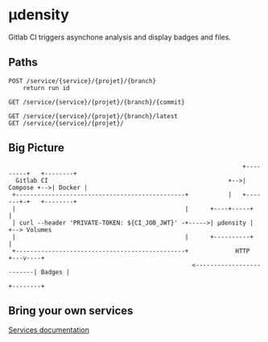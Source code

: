 µdensity
========

Gitlab CI triggers asynchone analysis and display badges and files.

Paths
-----

```
POST /service/{service}/{projet}/{branch}
    return run id

GET /service/{service}/{projet}/{branch}/{commit}

GET /service/{service}/{projet}/{branch}/latest
GET /service/{service}/{projet}/
``` 

Big Picture
-----------

```
                                                                 +---------+   +--------+
  Gitlab CI                                                  +-->| Compose +-->| Docker |
 +-----------------------------------------------+           |   +-------+-+   +--------+
 |                                               |      +----+-----+     |
 | curl --header 'PRIVATE-TOKEN: ${CI_JOB_JWT}' -+----->| µdensity |     +--> Volumes
 |                                               |      +----------+             |
 +-----------------------------------------------+             HTTP          +---v----+
                                                   <-------------------------| Badges |
                                                                             +--------+
```

Bring your own services
-----------------------

[Services documentation](SERVICES.md)
